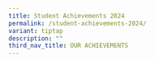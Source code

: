```yaml
---
title: Student Achievements 2024
permalink: /student-achievements-2024/
variant: tiptap
description: ""
third_nav_title: OUR ACHIEVEMENTS
---
```

